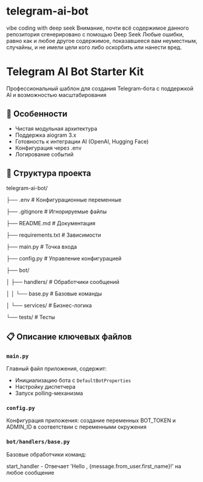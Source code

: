 # telegram-ai-bot
vibe coding with deep seek
Внимание, почти всё содержимое данного репозитория сгенерировано с помощью Deep Seek
Любые ошибки, равно как и любое другое содержимое, показавшееся вам неуместным, случайны, и не имели цели кого либо оскорбить или нанести вред.

# Telegram AI Bot Starter Kit

Профессиональный шаблон для создания Telegram-бота с поддержкой AI и возможностью масштабирования

## 🚀 Особенности

- Чистая модульная архитектура
- Поддержка aiogram 3.x
- Готовность к интеграции AI (OpenAI, Hugging Face)
- Конфигурация через .env
- Логирование событий

## 📂 Структура проекта

telegram-ai-bot/

├── .env # Конфигурационные переменные

├── .gitignore # Игнорируемые файлы

├── README.md # Документация

├── requirements.txt # Зависимости

├── main.py # Точка входа

├── config.py # Управление конфигурацией

├── bot/

│ ├── handlers/ # Обработчики сообщений

│ │ └── base.py # Базовые команды

│ └── services/ # Бизнес-логика

└── tests/ # Тесты



## 📋 Описание ключевых файлов

### `main.py`
Главный файл приложения, содержит:
- Инициализацию бота с `DefaultBotProperties`
- Настройку диспетчера
- Запуск polling-механизма

### `config.py`
Конфигурация приложения:
создание переменных BOT_TOKEN и ADMIN_ID в соответствии с переменными окружения 

### `bot/handlers/base.py`
Базовые обработчики команд:

start_handler - Отвечает 'Hello , {message.from_user.first_name}!' на любое сообщение
